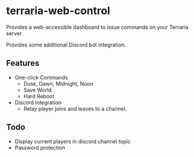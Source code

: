 # terraria-web-control
Provides a web-accessible dashboard to issue commands on your Terraria server.

Provides some additional Discord bot integration.

## Features
- One-click Commands
  - Dusk, Dawn, Midnight, Noon
  - Save World
  - Hard Reboot
- Discord Integration
  - Relay player joins and leaves to a channel.

## Todo
- Display current players in discord channel topic
- Password protection
